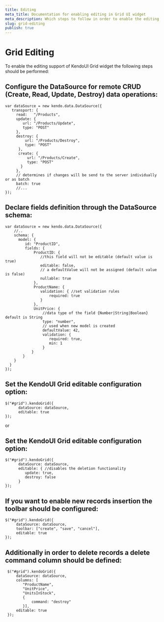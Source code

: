 ```yaml
---
title: Editing
meta_title: Documentation for enabling editing in Grid UI widget
meta_description: Which steps to follow in order to enable the editing support of Kendo UI jQuery grid widget.
slug: grid-editing
publish: true
---
```


# Grid Editing

To enable the editing support of KendoUI Grid widget the following steps should be performed:

## Configure the DataSource for remote CRUD  (Create, Read, Update, Destroy) data operations:
    var dataSource = new kendo.data.DataSource({
       transport: {
         read:   "/Products",
         update: {
            url: "/Products/Update",
            type: "POST"
         },
         destroy: {
             url: "/Products/Destroy",
             type: "POST"
          },
          create: {
              url: "/Products/Create",
              type: "POST"
           }
         },
         // determines if changes will be send to the server individually or as batch
         batch: true
         //...
    });

## Declare fields definition through the DataSource schema:

    var dataSource = new kendo.data.DataSource({
        //..
        schema: {
          model: {
             id: "ProductID",
             fields: {
                 ProductID: {
                    //this field will not be editable (default value is true)
                    editable: false,
                    // a defaultValue will not be assigned (default value is false)
                    nullable: true
                 },
                 ProductName: {
                    validation: { //set validation rules
                        required: true
                    }
                 },
                 UnitPrice: {
                     //data type of the field {Number|String|Boolean} default is String
                     type: "number",
                     // used when new model is created
                     defaultValue: 42,
                     validation: {
                        required: true,
                        min: 1
                     }
                }
            }
        }
      }
    });

## Set the KendoUI Grid editable configuration option:

    $("#grid").kendoGrid({
          dataSource: dataSource,
          editable: true
    });

or

## Set the KendoUI Grid editable configuration option:

    $("#grid").kendoGrid({
          dataSource: dataSource,
          editable: { //disables the deletion functionality
             update: true,
             destroy: false
          }
    });

## If you want to enable new records insertion the toolbar should be configured:

    $("#grid").kendoGrid({
         dataSource: dataSource,
         toolbar: ["create", "save", "cancel"],
         editable: true
    });

## Additionally in order to delete records a delete command column should be defined:
     $("#grid").kendoGrid({
         dataSource: dataSource,
         columns: [
            "ProductName",
            "UnitPrice",
            "UnitsInStock",
            {
                command: "destroy"
            }],
         editable: true
     });
